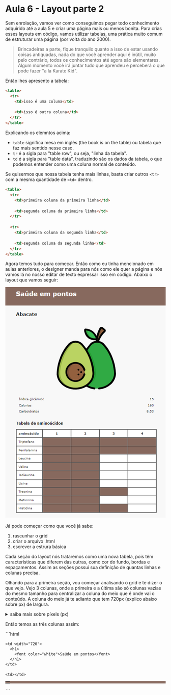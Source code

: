 # Aula 6 - Layout parte 2

Sem enrolação, vamos ver como conseguimos pegar todo conhecimento adquirido até a aula 5 e criar uma página mais ou menos bonita. Para crias esses layouts em código, vamos utilizar tabelas, uma prática muito comum de estruturar uma página (por volta do ano 2000).

> Brincadeiras a parte, fique tranquilo quanto a isso de estar usando coisas antiquadas, nada do que você aprender aqui é inútil, muito pelo contrário, todos os conhecimentos até agora são elementares. Algum momento você irá juntar tudo que aprendeu e perceberá o que pode fazer "a la Karate Kid".

Então lhes apresento a tabela:

```html
<table>
  <tr>
    <td>isso é uma coluna</td>

    <td>isso é outra coluna</td>
  </tr>
</table>
```

Explicando os elemntos acima:

- `table` significa mesa em inglês (the book is on the table) ou tabela que faz mais sentido nesse caso.
- `tr` é a sigla para "table row", ou seja, "linha da tabela".
- `td` é a sigla para "table data", traduzindo são os dados da tabela, o que podemos entender como uma coluna normal de conteúdo.

Se quisermos que nossa tabela tenha mais linhas, basta criar outros `<tr>` com a mesma quantidade de `<td>` dentro.

```html
<table>
  <tr>
    <td>primeira coluna da primeira linha</td>

    <td>segunda coluna da primeira linha</td>
  </tr>

  <tr>
    <td>primeira coluna da segunda linha</td>

    <td>segunda coluna da segunda linha</td>
  </tr>
</table>
```

Agora temos tudo para começar. Então como eu tinha mencionado em aulas anteriores, o designer manda para nós como ele quer a página e nós vamos lá no nosso editar de texto espressar isso em código. Abaixo o layout que vamos seguir:

![](./imagens/layout.png)

Já pode começar como que você já sabe:

1. rascunhar o grid
2. criar o arquivo .html
3. escrever a estrura básica

Cada seção do layout nós trataremos como uma nova tabela, pois têm características que diferem das outras, como cor do fundo, bordas e espaçamentos. Assim as seções possui sua definição de quantas linhas e colunas precisa.

Olhando para a primeira seção, vou começar analisando o grid e te dizer o que vejo. Vejo 3 colunas, onde a primeira e a última são só colunas vazias do mesmo tamanho para centralizar a coluna do meio que é onde vai o conteúdo. A coluna do meio já te adianto que tem 720px (explico abaixo sobre px) de largura.

<details>
  <summary>saiba mais sobre píxels (px)</summary>

  Píxel é a unidade de medida mais comum na computação e em design digital. Em vários lugares vemos os píxels sendo mencionados e usados. Uma câmera de 32 megapíxels provavelmente (não sei muito disso) é uma câmera que captura 32 milhões de píxels em uma foto. Um sinal de TV HD das tvs digitais é de no mínimo 720px de altura. Um monitor full HD tem no mínimo 1080px de altura. São muitos exemplos de telas e elementos delas que são definidos em píxels.
</details>

Então temos as três colunas assim:

ˋˋˋhtml
<table bgcolor="#87695e" width="100%" cellspacing="20">
  <tr>
    <td></td>

    <td width="720">
      <h1>
        <font color="white">Saúde em pontos</font>
      </h1>
    </td>

    <td></td>
  </tr>
</table>
ˋˋˋ